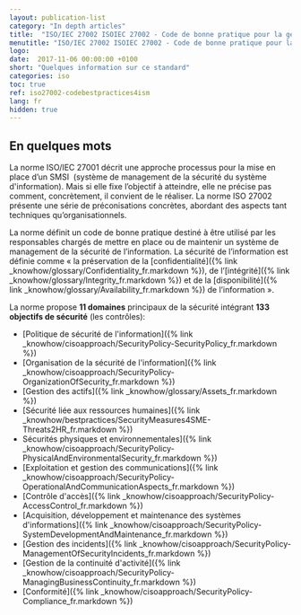 ```yaml
---
layout: publication-list
category: "In depth articles"
title:  "ISO/IEC 27002 ISOIEC 27002 - Code de bonne pratique pour la gestion de la sécurité de l'information"
menutitle: "ISO/IEC 27002 ISOIEC 27002 - Code de bonne pratique pour la gestion de la sécurité de l'information"
logo:
date:  2017-11-06 00:00:00 +0100
short: "Quelques information sur ce standard"
categories: iso
toc: true
ref: iso27002-codebestpractices4ism
lang: fr
hidden: true
---
```

## En quelques mots
La norme ISO/IEC 27001 décrit une approche processus pour la mise en place d’un SMSI  (système de management de la sécurité du système d'information). Mais si elle fixe l’objectif à atteindre, elle ne précise pas comment, concrètement, il convient de le réaliser. La norme ISO 27002 présente une série de préconisations concrètes, abordant des aspects tant techniques qu’organisationnels.

La norme définit un code de bonne pratique destiné à être utilisé par les responsables chargés de mettre en place ou de maintenir un système de management de la sécurité de l’information. La sécurité de l’information est définie comme « la préservation de la [confidentialité]({% link _knowhow/glossary/Confidentiality_fr.markdown %}), de l’[intégrité]({% link _knowhow/glossary/Integrity_fr.markdown %}) et de la [disponibilité]({% link _knowhow/glossary/Availability_fr.markdown %}) de l’information ».

La norme propose **11 domaines** principaux de la sécurité intégrant **133 objectifs de sécurité** (les contrôles):

* [Politique de sécurité de l'information]({% link _knowhow/cisoapproach/SecurityPolicy-SecurityPolicy_fr.markdown %})
* [Organisation de la sécurité de l'information]({% link _knowhow/cisoapproach/SecurityPolicy-OrganizationOfSecurity_fr.markdown %})
* [Gestion des actifs]({% link _knowhow/glossary/Assets_fr.markdown %})
* [Sécurité liée aux ressources humaines]({% link _knowhow/bestpractices/SecurityMeasures4SME-Threats2HR_fr.markdown %})
* Sécurités physiques et environnementales]({% link _knowhow/cisoapproach/SecurityPolicy-PhysicalAndEnvironmentalSecurity_fr.markdown %})
* [Exploitation et gestion des communications]({% link _knowhow/cisoapproach/SecurityPolicy-OperationalAndCommunicationAspects_fr.markdown %})
* [Contrôle d'accès]({% link _knowhow/cisoapproach/SecurityPolicy-AccessControl_fr.markdown %})
* [Acquisition, développement et maintenance des systèmes d'informations]({% link _knowhow/cisoapproach/SecurityPolicy-SystemDevelopmentAndMaintenance_fr.markdown %})
* [Gestion des incidents]({% link _knowhow/cisoapproach/SecurityPolicy-ManagementOfSecurityIncidents_fr.markdown %})
* [Gestion de la continuité d'activité]({% link _knowhow/cisoapproach/SecurityPolicy-ManagingBusinessContinuity_fr.markdown %})
* [Conformité]({% link _knowhow/cisoapproach/SecurityPolicy-Compliance_fr.markdown %})
